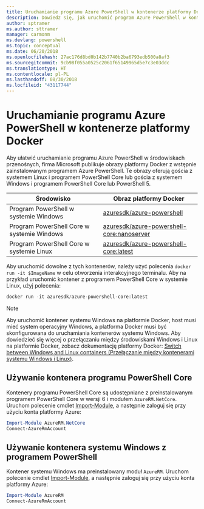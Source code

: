```yaml
---
title: Uruchamianie programu Azure PowerShell w kontenerze platformy Docker
description: Dowiedz się, jak uruchomić program Azure PowerShell w kontenerze platformy Docker.
author: sptramer
ms.author: sttramer
manager: carmonm
ms.devlang: powershell
ms.topic: conceptual
ms.date: 06/20/2018
ms.openlocfilehash: 27ac176d8bd0b142b7740b2ba6793edb500a8af3
ms.sourcegitcommit: 9cb98f055a0525c2061f65149965d5e7c3e03ddc
ms.translationtype: HT
ms.contentlocale: pl-PL
ms.lasthandoff: 08/30/2018
ms.locfileid: "43117744"
---
```

# <a name="run-azure-powershell-in-a-docker-container"></a>Uruchamianie programu Azure PowerShell w kontenerze platformy Docker

Aby ułatwić uruchamianie programu Azure PowerShell w środowiskach przenośnych, firma Microsoft publikuje obrazy platformy Docker z wstępnie zainstalowanym programem Azure PowerShell. Te obrazy oferują gościa z systemem Linux i programem PowerShell Core lub gościa z systemem Windows i programem PowerShell Core lub PowerShell 5.

| Środowisko | Obraz platformy Docker |
|-------------|--------------|
| Program PowerShell w systemie Windows | [azuresdk/azure-powershell](https://hub.docker.com/r/azuresdk/azure-powershell/) |
| Program PowerShell Core w systemie Windows | [azuresdk/azure-powershell-core:nanoserver](https://hub.docker.com/r/azuresdk/azure-powershell-core/) |
| Program PowerShell Core w systemie Linux | [azuresdk/azure-powershell-core:latest](https://hub.docker.com/r/azuresdk/azure-powershell-core/) |

Aby uruchomić dowolne z tych kontenerów, należy użyć polecenia `docker run -it $ImageName` w celu otworzenia interakcyjnego terminalu. Aby na przykład uruchomić kontener z programem PowerShell Core w systemie Linux, użyj polecenia:

```powershell
docker run -it azuresdk/azure-powershell-core:latest
```

> [!NOTE]
> Aby uruchomić kontener systemu Windows na platformie Docker, host musi mieć system operacyjny Windows, a platforma Docker musi być skonfigurowana do uruchamiania kontenerów systemu Windows. Aby dowiedzieć się więcej o przełączaniu między środowiskami Windows i Linux na platformie Docker, zobacz dokumentację platformy Docker: [Switch between Windows and Linux containers (Przełączanie między kontenerami systemu Windows i Linux)](https://docs.docker.com/docker-for-windows/#switch-between-windows-and-linux-containers).

## <a name="use-a-powershell-core-container"></a>Używanie kontenera programu PowerShell Core

Kontenery programu PowerShell Core są udostępniane z preinstalowanym programem PowerShell Core w wersji 6 i modułem `AzureRM.NetCore`. Uruchom polecenie cmdlet [Import-Module](/powershell/module/microsoft.powershell.core/import-module), a następnie zaloguj się przy użyciu konta platformy Azure:

```powershell
Import-Module AzureRM.NetCore
Connect-AzureRmAccount
```

## <a name="use-the-windows-container-with-powershell"></a>Używanie kontenera systemu Windows z programem PowerShell

Kontener systemu Windows ma preinstalowany moduł `AzureRM`. Uruchom polecenie cmdlet [Import-Module](/powershell/module/microsoft.powershell.core/import-module), a następnie zaloguj się przy użyciu konta platformy Azure:

```powershell
Import-Module AzureRM
Connect-AzureRmAccount
```
